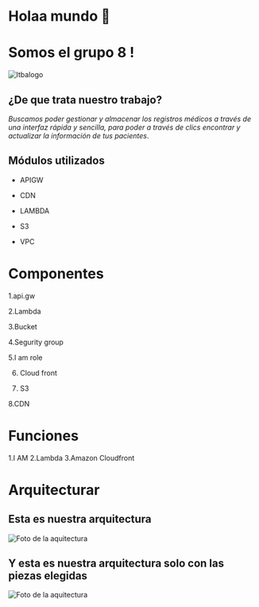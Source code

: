 # Holaa mundo 👋
# Somos el grupo 8 !

![Itbalogo](https://github.com/Amparo1999/amparo1999/assets/116674796/cf4e4554-7b48-479c-b610-58ebedaf4f4c )




## ¿De que trata nuestro trabajo?

*Buscamos poder gestionar y almacenar los registros médicos a través de una interfaz rápida y sencilla, para poder a través de clics encontrar y actualizar la información de tus pacientes*. 

## Módulos utilizados 

* APIGW 

*  CDN 

* LAMBDA 

* S3 

* VPC 


# Componentes 

1.api.gw

2.Lambda

3.Bucket

4.Segurity group

5.I am role 

6. Cloud front 

7. S3

8.CDN 

# Funciones 

1.I AM
2.Lambda
3.Amazon Cloudfront



# Arquitecturar     

## Esta es nuestra arquitectura

![Foto de la aquitectura](https://github.com/Amparo1999/amparo1999/assets/116674796/747feeef-d7b9-4051-81d4-a1762bf6c060)


## Y esta es nuestra arquitectura solo con las piezas elegidas 


![Foto de la aquitectura](https://github.com/Amparo1999/amparo1999/assets/116674796/74f5ac98-a21a-41a3-8a38-23148b4d5f83)


